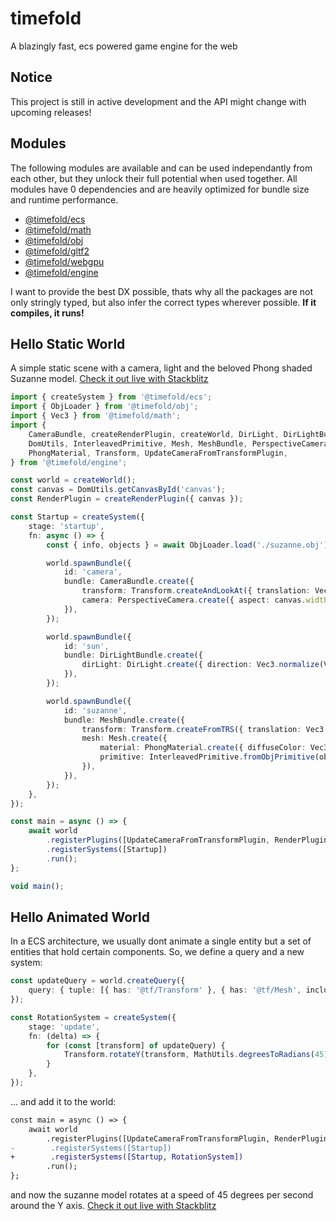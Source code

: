 # timefold
A blazingly fast, ecs powered game engine for the web

## Notice

This project is still in active development and the API might change with upcoming releases!

## Modules

The following modules are available and can be used independantly from each other, but they unlock their full potential when used together. All modules have 0 dependencies and are heavily optimized for bundle size and runtime performance.

- [@timefold/ecs](./packages/ecs/README.md)
- [@timefold/math](./packages/math/README.md)
- [@timefold/obj](./packages/obj/README.md)
- [@timefold/gltf2](./packages/gltf2/README.md)
- [@timefold/webgpu](./packages/webgpu/README.md)
- [@timefold/engine](./packages/engine/README.md)

I want to provide the best DX possible, thats why all the packages are not only stringly typed, but also infer the correct types wherever possible. **If it compiles, it runs!**

## Hello Static World

A simple static scene with a camera, light and the beloved Phong shaded Suzanne model. [Check it out live with Stackblitz](https://stackblitz.com/edit/vitejs-vite-sryl6fna?file=src%2Fmain.ts)

```ts
import { createSystem } from '@timefold/ecs';
import { ObjLoader } from '@timefold/obj';
import { Vec3 } from '@timefold/math';
import {
    CameraBundle, createRenderPlugin, createWorld, DirLight, DirLightBundle,
    DomUtils, InterleavedPrimitive, Mesh, MeshBundle, PerspectiveCamera,
    PhongMaterial, Transform, UpdateCameraFromTransformPlugin,
} from '@timefold/engine';

const world = createWorld();
const canvas = DomUtils.getCanvasById('canvas');
const RenderPlugin = createRenderPlugin({ canvas });

const Startup = createSystem({
    stage: 'startup',
    fn: async () => {
        const { info, objects } = await ObjLoader.load('./suzanne.obj');

        world.spawnBundle({
            id: 'camera',
            bundle: CameraBundle.create({
                transform: Transform.createAndLookAt({ translation: Vec3.create(1, 2, 3), target: Vec3.zero() }),
                camera: PerspectiveCamera.create({ aspect: canvas.width / canvas.height }),
            }),
        });

        world.spawnBundle({
            id: 'sun',
            bundle: DirLightBundle.create({
                dirLight: DirLight.create({ direction: Vec3.normalize(Vec3.negate(Vec3.create(-3, 5, 10))) }),
            }),
        });

        world.spawnBundle({
            id: 'suzanne',
            bundle: MeshBundle.create({
                transform: Transform.createFromTRS({ translation: Vec3.create(0, 0, 0) }),
                mesh: Mesh.create({
                    material: PhongMaterial.create({ diffuseColor: Vec3.create(0.42, 0.42, 0.42) }),
                    primitive: InterleavedPrimitive.fromObjPrimitive(objects.Suzanne.primitives.default, info),
                }),
            }),
        });
    },
});

const main = async () => {
    await world
        .registerPlugins([UpdateCameraFromTransformPlugin, RenderPlugin])
        .registerSystems([Startup])
        .run();
};

void main();

```

## Hello Animated World

In a ECS architecture, we usually dont animate a single entity but a set of entities that hold certain components. So, we define a query and a new system:

```ts
const updateQuery = world.createQuery({
    query: { tuple: [{ has: '@tf/Transform' }, { has: '@tf/Mesh', include: false }] },
});

const RotationSystem = createSystem({
    stage: 'update',
    fn: (delta) => {
        for (const [transform] of updateQuery) {
            Transform.rotateY(transform, MathUtils.degreesToRadians(45) * delta);
        }
    },
});
```

... and add it to the world:

```diff
const main = async () => {
    await world
        .registerPlugins([UpdateCameraFromTransformPlugin, RenderPlugin])
-        .registerSystems([Startup])
+        .registerSystems([Startup, RotationSystem])
        .run();
};
```

and now the suzanne model rotates at a speed of 45 degrees per second around the Y axis. [Check it out live with Stackblitz](https://stackblitz.com/edit/vitejs-vite-q6cma8ln?file=src%2Fmain.ts)